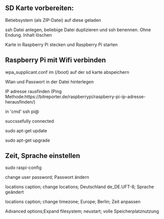 <h2>SD Karte vorbereiten: </h2>
<p>Betiebsystem (als ZIP-Datei) auf diese geladen
<p>ssh Datei anlegen, beliebige Datei duplizieren und ssh benennen. Ohne Endung. Inhalt löschen
<p>Karte in Raspberry Pi stecken und Raspberry Pi starten
<p>
<p><h2> Raspberry Pi mit Wifi verbinden</h2>
<p>wpa_supplicant.conf im (/boot) auf der sd karte abspeichern 
<p>Wlan und Passwort in der Datei hinterlegen
<p>IP adresse rausfinden (Ping Methode:https://bitreporter.de/raspberrypi/raspberry-pi-ip-adresse-herausfinden/)
<p>in 'cmd' ssh pi@<IP>
<p>succssefully connected
<p> 
<p> sudo apt-get update
<p> sudo apt-get upgrade
<p>
<p><h2>Zeit, Sprache einstellen</h2>
<p> sudo raspi-config
<p>change user password; Passwort ändern
<p>locations caption; change locations; Deutschland de_DE.UFT-8; Sprache geändert
<p> locations caption; change timezone; Europe; Berlin; Zeit anpassen
<p>Advanced options;Expand filesystem; neustart; volle Speicherplatznutzung
